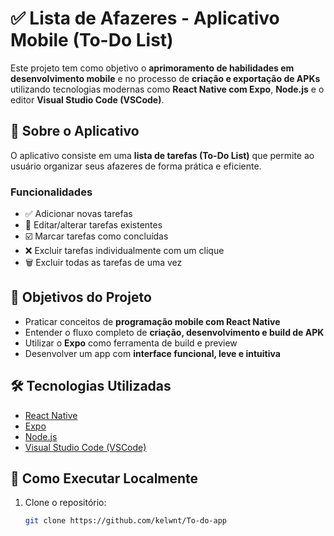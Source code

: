 # ✅ Lista de Afazeres - Aplicativo Mobile (To-Do List)

Este projeto tem como objetivo o **aprimoramento de habilidades em desenvolvimento mobile** e no processo de **criação e exportação de APKs** utilizando tecnologias modernas como **React Native com Expo**, **Node.js** e o editor **Visual Studio Code (VSCode)**.

## 📱 Sobre o Aplicativo

O aplicativo consiste em uma **lista de tarefas (To-Do List)** que permite ao usuário organizar seus afazeres de forma prática e eficiente.

### Funcionalidades

- ✅ Adicionar novas tarefas
- 📝 Editar/alterar tarefas existentes
- ☑️ Marcar tarefas como concluídas
- ❌ Excluir tarefas individualmente com um clique
- 🗑️ Excluir todas as tarefas de uma vez

## 🎯 Objetivos do Projeto

- Praticar conceitos de **programação mobile com React Native**
- Entender o fluxo completo de **criação, desenvolvimento e build de APK**
- Utilizar o **Expo** como ferramenta de build e preview
- Desenvolver um app com **interface funcional, leve e intuitiva**

## 🛠 Tecnologias Utilizadas

- [React Native](https://reactnative.dev/)
- [Expo](https://expo.dev/)
- [Node.js](https://nodejs.org/)
- [Visual Studio Code (VSCode)](https://code.visualstudio.com/)

## 🚀 Como Executar Localmente

1. Clone o repositório:
   ```bash
   git clone https://github.com/kelwnt/To-do-app
   
